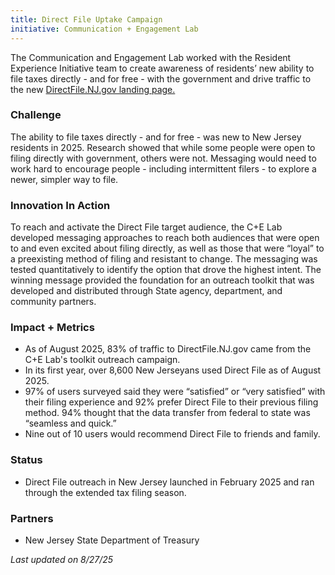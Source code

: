 ```yaml
---
title: Direct File Uptake Campaign
initiative: Communication + Engagement Lab
---
```


The Communication and Engagement Lab worked with the Resident Experience Initiative team to create awareness of residents’ new ability to file taxes directly \- and for free \- with the government and drive traffic to the new [DirectFile.NJ.gov landing page.](http://DirectFile.NJ.gov)

### Challenge

The ability to file taxes directly \- and for free \- was new to New Jersey residents in 2025\. Research showed that while some people were open to filing directly with government, others were not. Messaging would need to work hard to encourage people \- including intermittent filers \- to explore a newer, simpler way to file. 

### Innovation In Action

To reach and activate the Direct File target audience, the C+E Lab developed messaging approaches to reach both audiences that were open to and even excited about filing directly, as well as those that were “loyal” to a preexisting method of filing and resistant to change. The messaging was tested quantitatively to identify the option that drove the highest intent. The winning message provided the foundation for an outreach toolkit that was developed and distributed through State agency, department, and community partners.

### Impact \+ Metrics

* As of August 2025, 83% of traffic to DirectFile.NJ.gov came from the C+E Lab's toolkit outreach campaign.   
* In its first year, over 8,600 New Jerseyans used Direct File as of August 2025\.   
* 97% of users surveyed said they were “satisfied” or “very satisfied” with their filing experience and 92% prefer Direct File to their previous filing method. 94% thought that the data transfer from federal to state was “seamless and quick.”   
* Nine out of 10 users would recommend Direct File to friends and family.

### Status

* Direct File outreach in New Jersey launched in February 2025 and ran through the extended tax filing season. 

### Partners

* New Jersey State Department of Treasury

*Last updated on 8/27/25*
